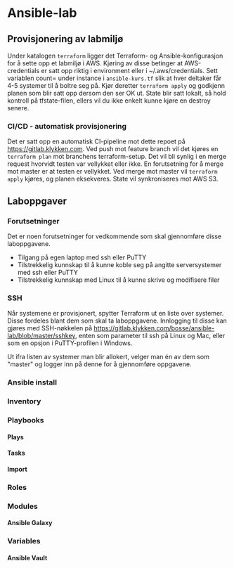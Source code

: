 # Ansible-lab

## Provisjonering av labmiljø
Under katalogen ```terraform``` ligger det Terraform- og Ansible-konfigurasjon for å sette opp et labmiljø i AWS. Kjøring av disse betinger at AWS-credentials er satt opp riktig i environment eller i ~/.aws/credentials.
Sett variablen count= under instance i ```ansible-kurs.tf``` slik at hver deltaker får 4-5 systemer til å boltre seg på. Kjør deretter ```terraform apply``` og godkjenn planen som blir satt opp dersom den ser OK ut.
State blir satt lokalt, så hold kontroll på tfstate-filen, ellers vil du ikke enkelt kunne kjøre en destroy senere.

### CI/CD - automatisk provisjonering
Det er satt opp en automatisk CI-pipeline mot dette repoet på https://gitlab.klykken.com. Ved push mot feature branch vil det kjøres en ```terraform plan``` mot branchens terraform-setup. Det vil bli synlig i en merge request hvorvidt testen var vellykket eller ikke. En forutsetning for å merge mot master er at testen er vellykket. Ved merge mot master vil ```terraform apply``` kjøres, og planen eksekveres. State vil synkroniseres mot AWS S3.

## Laboppgaver
### Forutsetninger
Det er noen forutsetninger for vedkommende som skal gjennomføre disse laboppgavene.

* Tilgang på egen laptop med ssh eller PuTTY
* Tilstrekkelig kunnskap til å kunne koble seg på angitte serversystemer med ssh eller PuTTY
* Tilstrekkelig kunnskap med Linux til å kunne skrive og modifisere filer

### SSH
Når systemene er provisjonert, spytter Terraform ut en liste over systemer. Disse fordeles blant dem som skal ta laboppgavene. Innlogging til disse kan gjøres med SSH-nøkkelen på https://gitlab.klykken.com/bosse/ansible-lab/blob/master/sshkey, enten som parameter til ssh på Linux og Mac, eller som en opsjon i PuTTY-profilen i Windows.

Ut ifra listen av systemer man blir allokert, velger man én av dem som "master" og logger inn på denne for å gjennomføre oppgavene.

### Ansible install
### Inventory
### Playbooks
#### Plays
#### Tasks
#### Import
### Roles
### Modules
#### Ansible Galaxy
### Variables
#### Ansible Vault
